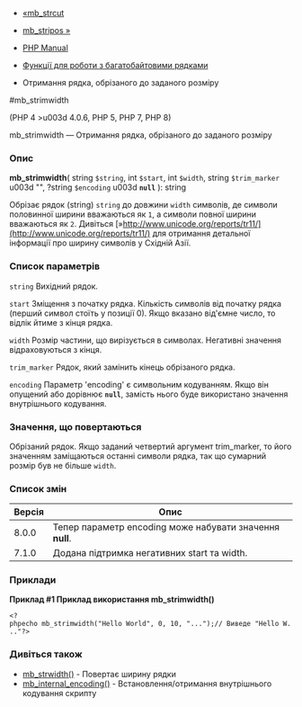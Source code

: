 - [«mb_strcut](function.mb-strcut.md)
- [mb_stripos »](function.mb-stripos.md)

- [PHP Manual](index.md)
- [Функції для роботи з багатобайтовими рядками](ref.mbstring.md)
- Отримання рядка, обрізаного до заданого розміру

#mb_strimwidth

(PHP 4 \>u003d 4.0.6, PHP 5, PHP 7, PHP 8)

mb_strimwidth — Отримання рядка, обрізаного до заданого розміру

### Опис

**mb_strimwidth**(
string `$string`,
int `$start`,
int `$width`,
string `$trim_marker` u003d "",
?string `$encoding` u003d **`null`**
): string

Обрізає рядок (string) `string` до довжини `width` символів, де символи
половинної ширини вважаються як `1`, а символи повної ширини вважаються
як `2`. Дивіться
[»http://www.unicode.org/reports/tr11/](http://www.unicode.org/reports/tr11/)
для отримання детальної інформації про ширину символів у Східній Азії.

### Список параметрів

`string`
Вихідний рядок.

`start`
Зміщення з початку рядка. Кількість символів від початку рядка (перший
символ стоїть у позиції 0). Якщо вказано від'ємне число, то відлік
йтиме з кінця рядка.

`width`
Розмір частини, що вирізується в символах. Негативні значення відраховуються
з кінця.

`trim_marker`
Рядок, який замінить кінець обрізаного рядка.

`encoding`
Параметр 'encoding' є символьним кодуванням. Якщо він
опущений або дорівнює **`null`**, замість нього буде використано значення
внутрішнього кодування.

### Значення, що повертаються

Обрізаний рядок. Якщо заданий четвертий аргумент trim_marker, то його
значенням заміщаються останні символи рядка, так що сумарний
розмір був не більше `width`.

### Список змін

| Версія | Опис                                                     |
| ------ | -------------------------------------------------------- |
| 8.0.0  | Тепер параметр encoding може набувати значення **null**. |
| 7.1.0  | Додана підтримка негативних start та width.              |

### Приклади

**Приклад #1 Приклад використання **mb_strimwidth()****

`<?phpecho mb_strimwidth("Hello World", 0, 10, "...");// Виведе "Hello W..."?> `

### Дивіться також

- [mb_strwidth()](function.mb-strwidth.md) - Повертає ширину
рядки
- [mb_internal_encoding()](function.mb-internal-encoding.md) -
Встановлення/отримання внутрішнього кодування скрипту
